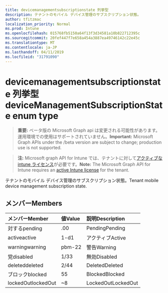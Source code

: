 ```yaml
---
title: devicemanagementsubscriptionstate 列挙型
description: テナントのモバイル デバイス管理のサブスクリプション状態。
author: tfitzmac
localization_priority: Normal
ms.prod: Intune
ms.openlocfilehash: 015768fb5150a64f13f3d34581a10b822712395c
ms.sourcegitcommit: 20fef447f7e658a454a3887ea49746142c22e45c
ms.translationtype: MT
ms.contentlocale: ja-JP
ms.lasthandoff: 04/11/2019
ms.locfileid: "31791090"
---
```

# <a name="devicemanagementsubscriptionstate-enum-type"></a><span data-ttu-id="dd832-103">devicemanagementsubscriptionstate 列挙型</span><span class="sxs-lookup"><span data-stu-id="dd832-103">deviceManagementSubscriptionState enum type</span></span>

> <span data-ttu-id="dd832-104">**重要:** ベータ版の Microsoft Graph api は変更される可能性があります。運用環境での使用はサポートされていません。</span><span class="sxs-lookup"><span data-stu-id="dd832-104">**Important:** Microsoft Graph APIs under the /beta version are subject to change; production use is not supported.</span></span>

> <span data-ttu-id="dd832-105">**注:** Microsoft graph API for Intune では、テナントに対して[アクティブな intune ライセンス](https://go.microsoft.com/fwlink/?linkid=839381)が必要です。</span><span class="sxs-lookup"><span data-stu-id="dd832-105">**Note:** The Microsoft Graph API for Intune requires an [active Intune license](https://go.microsoft.com/fwlink/?linkid=839381) for the tenant.</span></span>

<span data-ttu-id="dd832-106">テナントのモバイル デバイス管理のサブスクリプション状態。</span><span class="sxs-lookup"><span data-stu-id="dd832-106">Tenant mobile device management subscription state.</span></span>

## <a name="members"></a><span data-ttu-id="dd832-107">メンバー</span><span class="sxs-lookup"><span data-stu-id="dd832-107">Members</span></span>
|<span data-ttu-id="dd832-108">メンバー</span><span class="sxs-lookup"><span data-stu-id="dd832-108">Member</span></span>|<span data-ttu-id="dd832-109">値</span><span class="sxs-lookup"><span data-stu-id="dd832-109">Value</span></span>|<span data-ttu-id="dd832-110">説明</span><span class="sxs-lookup"><span data-stu-id="dd832-110">Description</span></span>|
|:---|:---|:---|
|<span data-ttu-id="dd832-111">対する</span><span class="sxs-lookup"><span data-stu-id="dd832-111">pending</span></span>|<span data-ttu-id="dd832-112">.0</span><span class="sxs-lookup"><span data-stu-id="dd832-112">0</span></span>|<span data-ttu-id="dd832-113">Pending</span><span class="sxs-lookup"><span data-stu-id="dd832-113">Pending</span></span>|
|<span data-ttu-id="dd832-114">active</span><span class="sxs-lookup"><span data-stu-id="dd832-114">active</span></span>|<span data-ttu-id="dd832-115">1-d</span><span class="sxs-lookup"><span data-stu-id="dd832-115">1</span></span>|<span data-ttu-id="dd832-116">アクティブ</span><span class="sxs-lookup"><span data-stu-id="dd832-116">Active</span></span>|
|<span data-ttu-id="dd832-117">warning</span><span class="sxs-lookup"><span data-stu-id="dd832-117">warning</span></span>|<span data-ttu-id="dd832-118">pbm-2</span><span class="sxs-lookup"><span data-stu-id="dd832-118">2</span></span>|<span data-ttu-id="dd832-119">警告</span><span class="sxs-lookup"><span data-stu-id="dd832-119">Warning</span></span>|
|<span data-ttu-id="dd832-120">党</span><span class="sxs-lookup"><span data-stu-id="dd832-120">disabled</span></span>|<span data-ttu-id="dd832-121">1/3</span><span class="sxs-lookup"><span data-stu-id="dd832-121">3</span></span>|<span data-ttu-id="dd832-122">無効</span><span class="sxs-lookup"><span data-stu-id="dd832-122">Disabled</span></span>|
|<span data-ttu-id="dd832-123">deleted</span><span class="sxs-lookup"><span data-stu-id="dd832-123">deleted</span></span>|<span data-ttu-id="dd832-124">2/4</span><span class="sxs-lookup"><span data-stu-id="dd832-124">4</span></span>|<span data-ttu-id="dd832-125">Deleted</span><span class="sxs-lookup"><span data-stu-id="dd832-125">Deleted</span></span>|
|<span data-ttu-id="dd832-126">ブロック</span><span class="sxs-lookup"><span data-stu-id="dd832-126">blocked</span></span>|<span data-ttu-id="dd832-127">5</span><span class="sxs-lookup"><span data-stu-id="dd832-127">5</span></span>|<span data-ttu-id="dd832-128">Blocked</span><span class="sxs-lookup"><span data-stu-id="dd832-128">Blocked</span></span>|
|<span data-ttu-id="dd832-129">lockedOut</span><span class="sxs-lookup"><span data-stu-id="dd832-129">lockedOut</span></span>|<span data-ttu-id="dd832-130">~</span><span class="sxs-lookup"><span data-stu-id="dd832-130">8</span></span>|<span data-ttu-id="dd832-131">LockedOut</span><span class="sxs-lookup"><span data-stu-id="dd832-131">LockedOut</span></span>|





